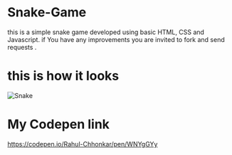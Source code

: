 # Snake-Game
this is  a simple snake game developed using basic HTML, CSS and Javascript. if You have any improvements you are invited to fork and send requests .

# this is how it looks

![Snake](https://github.com/RahulKumar-007/Snake-Game/assets/117337265/c3593dc8-792a-4661-8349-6cb7940f6749)

# My Codepen link
https://codepen.io/Rahul-Chhonkar/pen/WNYgGYy
